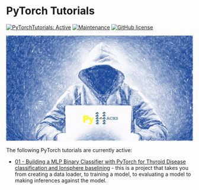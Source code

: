 # PyTorch Tutorials
 <!-- badges: start -->
  [![PyTorchTutorials: Active](https://www.repostatus.org/badges/latest/active.svg)](https://www.repostatus.org/#active)
  [![Maintenance](https://img.shields.io/badge/Maintained%3F-yes-green.svg)](https://GitHub.com/Naereen/StrapDown.js/graphs/commit-activity)
  [![GitHub license](https://img.shields.io/github/license/Naereen/StrapDown.js.svg)](https://github.com/Naereen/StrapDown.js/blob/master/LICENSE)
<!-- badges: end -->

<img src ="man/figures/PyHacks.jpeg"> <!-- width="300" height="150">-->

The following PyTorch tutorials are currently active:

- [01 - Building a MLP Binary Classifier with PyTorch for Thyroid Disease classification and Ionsphere baselining](https://github.com/StatsGary/PyTorch_Tutorials/tree/main/01_MLP_Thyroid_Classifier) - this is a project that takes you from creating a data loader, to training a model, to evaluating a model to making inferences against the model. 

